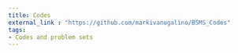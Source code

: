 ```yaml
---
title: Codes 
external_link : "https://github.com/markivanugalino/BSMS_Codes"
tags: 
- Codes and problem sets 
---
```

